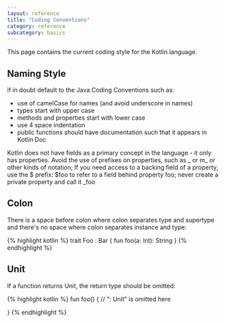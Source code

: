 ```yaml
---
layout: reference
title: "Coding Conventions"
category: reference
subcategory: basics
---
```


This page contains the current coding style for the Kotlin language.

## Naming Style
if in doubt default to the Java Coding Conventions such as:
* use of camelCase for names (and avoid underscore in names)
* types start with upper case
* methods and properties start with lower case
* use 4 space indentation
* public functions should have documentation such that it appears in Kotlin Doc

Kotlin does not have fields as a primary concept in the language - it only has properties. Avoid the use of prefixes on properties, such as _ or m_ or other kinds of notation; If you need access to a backing field of a property, use the $ prefix: $foo to refer to a field behind property foo; never create a private property and call it _foo

## Colon

There is a space before colon where colon separates type and supertype and there's no space where colon separates instance and type:

{% highlight kotlin %}
trait Foo : Bar {
    fun foo(a: Int): String
}
{% endhighlight %}

## Unit
If a function returns Unit, the return type should be omitted:

{% highlight kotlin %}
fun foo() { // ": Unit" is omitted here

}
{% endhighlight %}
